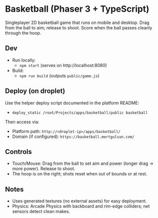 # Basketball (Phaser 3 + TypeScript)

Singleplayer 2D basketball game that runs on mobile and desktop. Drag from the ball to aim; release to shoot. Score when the ball passes cleanly through the hoop.

## Dev

- Run locally:
  - `npm start` (serves on http://localhost:8080)
- Build:
  - `npm run build` (outputs `public/game.js`)

## Deploy (on droplet)

Use the helper deploy script documented in the platform README:

- `deploy_static /root/Projects/apps/basketball/public basketball`

Then access via:

- Platform path: `http://<droplet-ip>/apps/basketball/`
- Domain (if configured): `https://basketball.mertgulsun.com/`

## Controls

- Touch/Mouse: Drag from the ball to set aim and power (longer drag → more power). Release to shoot.
- The hoop is on the right; shots reset when out of bounds or at rest.

## Notes

- Uses generated textures (no external assets) for easy deployment.
- Physics: Arcade Physics with backboard and rim-edge colliders; net sensors detect clean makes.
